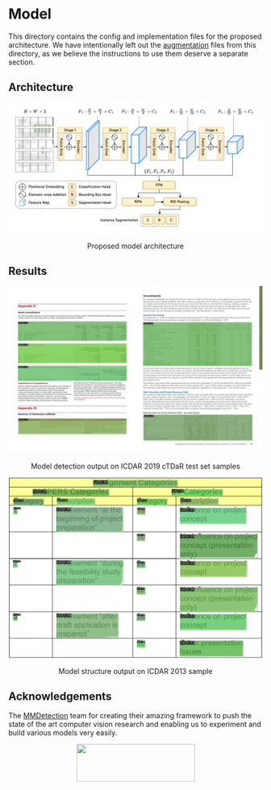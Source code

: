 # Model
This directory contains the config and implementation files for the proposed architecture. We have intentionally left out the [augmentation](../augmentation/) files from this directory, as we believe the instructions to use them deserve a separate section.

## Architecture
<div align="center">
  <img src="../resources/arch.png" width="1000"/>
  <p align="center">Proposed model architecture</p1>
</div>

## Results
<div align="center">
  <img src="../resources/detections.jpg" width="1000"/>
  <p align="center">Model detection output on ICDAR 2019 cTDaR test set samples</p1>
</div>

<div align="center">
  <img src="../resources/structure.png" width="1000"/>
  <p align="center">Model structure output on ICDAR 2013 sample</p1>
</div>

## Acknowledgements
The [MMDetection](https://github.com/open-mmlab/mmdetection) team for creating their amazing framework to push the state of the art computer vision research and enabling us to experiment and build various models very easily.
<p align="center">
   <a href="https://github.com/open-mmlab/mmdetection"><img width="235" height="75" src="https://raw.githubusercontent.com/open-mmlab/mmdetection/master/resources/mmdet-logo.png"/></a>
</p>
